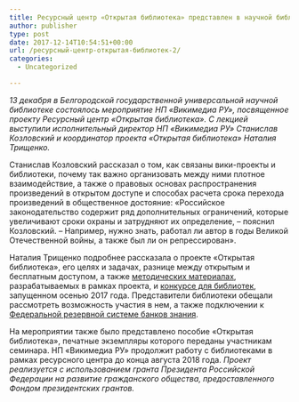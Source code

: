 ```yaml
---
title: Ресурсный центр «Открытая библиотека» представлен в научной библиотеке БелГУ
author: publisher
type: post
date: 2017-12-14T10:54:51+00:00
url: /ресурсный-центр-открытая-библиотек-2/
categories:
  - Uncategorized

---
```

_13 декабря в Белгородской государственной универсальной научной библиотеке состоялось мероприятие НП «Викимедиа РУ», посвященное проекту Ресурсный центр «Открытая библиотека». С лекцией выступили исполнительный директор НП «Викимедиа РУ» Станислав Козловский и координатор проекта «Открытая библиотека» Наталия Трищенко._

Станислав Козловский рассказал о том, как связаны вики-проекты и библиотеки, почему так важно организовать между ними плотное взаимодействие, а также о правовых основах распространения произведений в открытом доступе и способах расчета срока перехода произведений в общественное достояние: «Российское законодательство содержит ряд дополнительных ограничений, которые увеличивают сроки охраны и затрудняют их определение, – пояснил Козловский. – Например, нужно знать, работал ли автор в годы Великой Отечественной войны, а также был ли он репрессирован».

Наталия Трищенко подробнее рассказала о проекте «Открытая библиотека», его целях и задачах, разнице между открытым и бесплатным доступом, а также [методических материалах][1], разрабатываемых в рамках проекта, и [конкурсе для библиотек][2], запущенном осенью 2017 года. Представители библиотеки обещали рассмотреть возможность участия в нем, а также подключении к [Федеральной резервной системе банков знания][3].

На мероприятии также было представлено пособие «Открытая библиотека», печатные экземпляры которого переданы участникам семинара. НП «Викимедиа РУ» продолжит работу с библиотеками в рамках ресурсного центра до конца августа 2018 года. *Проект реализуется с использованием гранта Президента Российской Федерации на развитие гражданского общества, предоставленного Фондом президентских грантов.*

 [1]: https://ru.wikimedia.org/wiki/%D0%9E%D1%82%D0%BA%D1%80%D1%8B%D1%82%D0%B0%D1%8F_%D0%B1%D0%B8%D0%B1%D0%BB%D0%B8%D0%BE%D1%82%D0%B5%D0%BA%D0%B0/%D0%9C%D0%B5%D1%82%D0%BE%D0%B4%D0%B8%D1%87%D0%B5%D1%81%D0%BA%D0%B8%D0%B5_%D0%BC%D0%B0%D1%82%D0%B5%D1%80%D0%B8%D0%B0%D0%BB%D1%8B/ru
 [2]: https://ru.wikimedia.org/wiki/%D0%9E%D1%82%D0%BA%D1%80%D1%8B%D1%82%D0%B0%D1%8F_%D0%B1%D0%B8%D0%B1%D0%BB%D0%B8%D0%BE%D1%82%D0%B5%D0%BA%D0%B0/%D0%9A%D0%BE%D0%BD%D0%BA%D1%83%D1%80%D1%81%D1%8B/%D0%9E%D1%82%D0%BA%D1%80%D1%8B%D1%82%D0%B0%D1%8F_%D0%B1%D0%B8%D0%B1%D0%BB%D0%B8%D0%BE%D1%82%D0%B5%D0%BA%D0%B0/ru
 [3]: http://noosphere.ru/